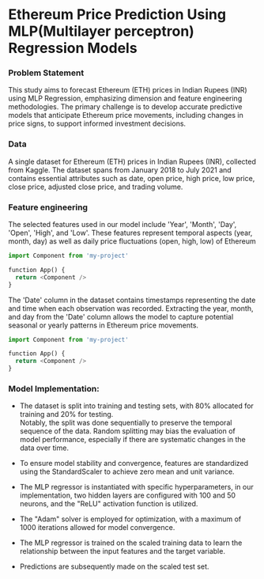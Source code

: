 
# Ethereum Price Prediction Using MLP(Multilayer perceptron) Regression Models



### Problem Statement

This study aims to forecast Ethereum (ETH) prices in Indian Rupees (INR) using MLP 
Regression, emphasizing dimension and feature engineering methodologies. The primary 
challenge is to develop accurate predictive models that anticipate Ethereum price movements, 
including changes in price signs, to support informed investment decisions.

### Data

A single dataset for Ethereum (ETH) prices in Indian Rupees (INR), 
collected from Kaggle. The dataset spans from January 2018 to July 2021 and contains essential 
attributes such as date, open price, high price, low price, close price, adjusted close price, and 
trading volume.

### Feature engineering

The selected features used in our model include 'Year', 'Month', 'Day', 'Open', 'High', and 'Low'. 
These features represent temporal aspects (year, month, day) as well as daily price fluctuations 
(open, high, low) of Ethereum

```python
import Component from 'my-project'

function App() {
  return <Component />
}
```

The 'Date' column in the dataset contains timestamps representing the date and time when each 
observation was recorded. Extracting the year, month, and day from the 'Date' column allows 
the model to capture potential seasonal or yearly patterns in Ethereum price movements. 

```python
import Component from 'my-project'

function App() {
  return <Component />
}
```

### Model Implementation: 
- The dataset is split into training and testing sets, with 80% allocated for training and 20% for testing.  
Notably, the split was done sequentially to preserve the temporal sequence of the data. Random splitting may bias the evaluation of model performance, especially if there are systematic changes in the data over time. 

- To ensure model stability and convergence, features are standardized using the StandardScaler to achieve zero mean and unit variance. 

- The MLP regressor is instantiated with specific hyperparameters, in our implementation, two hidden layers are configured with 100 and 50 neurons, and the "ReLU" activation function is utilized. 

- The "Adam" solver is employed for optimization, with a maximum of 1000 iterations allowed for model convergence.

- The MLP regressor is trained on the scaled training data to learn the relationship between the input features and the target variable. 

- Predictions are subsequently made on the scaled test set. 


